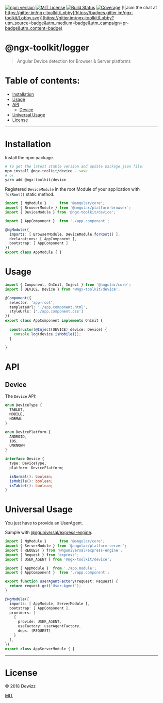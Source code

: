 [![npm version](https://img.shields.io/npm/v/@ngx-toolkit/device.svg)](https://www.npmjs.com/package/@ngx-toolkit/device) 
[![MIT License](https://img.shields.io/badge/license-MIT-blue.svg?style=flat)](https://github.com/dewizz/ngx-toolkit/blob/master/LICENSE)
[![Build Status](https://travis-ci.org/dewizz/ngx-toolkit.svg?branch=master)](https://travis-ci.org/dewizz/ngx-toolkit) 
[![Coverage](https://coveralls.io/repos/github/dewizz/ngx-toolkit/badge.svg?branch=master#5)](https://coveralls.io/github/dewizz/ngx-toolkit?branch=master)
[![Join the chat at https://gitter.im/ngx-toolkit/Lobby](https://badges.gitter.im/ngx-toolkit/Lobby.svg)](https://gitter.im/ngx-toolkit/Lobby?utm_source=badge&utm_medium=badge&utm_campaign=pr-badge&utm_content=badge)

# @ngx-toolkit/logger  
> Angular Device detection for Browser & Server platforms

# Table of contents:
* [Installation](#installation)
* [Usage](#usage)
* [API](#api)
  * [Device](#device)
* [Universal Usage](#universal-usage)
* [License](#license)

---

# Installation

Install the npm package.

```bash
# To get the latest stable version and update package.json file:
npm install @ngx-toolkit/device --save
# or
yarn add @ngx-toolkit/device
```

Registered `DeviceModule` in the root Module of your application with `forRoot()` static method.

```typescript
import { NgModule }      from '@angular/core';
import { BrowserModule } from '@angular/platform-browser';
import { DeviceModule } from '@ngx-toolkit/device';

import { AppComponent }  from './app.component';

@NgModule({
  imports: [ BrowserModule, DeviceModule.forRoot() ],
  declarations: [ AppComponent ],
  bootstrap: [ AppComponent ]
})
export class AppModule { }
```

# Usage

```typescript
import { Component, OnInit, Inject } from '@angular/core';
import { DEVICE, Device } from '@ngx-toolkit/device';

@Component({
  selector: 'app-root',
  templateUrl: './app.component.html',
  styleUrls: ['./app.component.css']
})
export class AppComponent implements OnInit {
  
  constructor(@Inject(DEVICE) device: Device) {
    console.log(device.isMobile());
  }

}
```

# API

## Device

The `Device` API:

```typescript
enum DeviceType {
  TABLET,
  MOBILE,
  NORMAL
}

enum DevicePlatform {
  ANDROID,
  IOS,
  UNKNOWN
}

interface Device {
  type: DeviceType;
  platform: DevicePlatform;

  isNormal(): boolean;
  isMobile(): boolean;
  isTablet(): boolean;
}
```

# Universal Usage

You just have to provide an UserAgent.

Sample with [@nguniversal/express-engine](https://github.com/angular/universal/tree/master/modules/express-engine): 

```typescript
import { NgModule }      from '@angular/core';
import { ServerModule } from '@angular/platform-server';
import { REQUEST } from '@nguniversal/express-engine';
import { Request } from 'express';
import { USER_AGENT } from '@ngx-toolkit/device';

import { AppModule }  from './app.module';
import { AppComponent }  from './app.component';

export function userAgentFactory(request: Request) {
  return request.get('User-Agent');
}

@NgModule({
  imports: [ AppModule, ServerModule ],
  bootstrap: [ AppComponent ],
  providers: [
    {
      provide: USER_AGENT,
      useFactory: userAgentFactory,
      deps: [REQUEST]
    }
  ],
})
export class AppServerModule { }
```

----

# License
© 2018 Dewizz

[MIT](https://github.com/dewizz/ngx-toolkit/blob/master/LICENSE)
